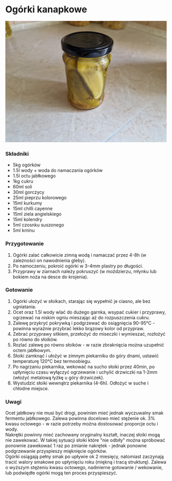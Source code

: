 # Ogórki kanapkowe

![Zdjęcie dania](Ogorki_kanapkowe.jpg)

### Składniki
- 5kg ogórków
- 1.5l wody + woda do namaczania ogórków
- 1.5l octu jabłkowego
- 1kg cukru
- 60ml soli
- 30ml gorczycy
- 25ml pieprzu kolorowego
- 15ml kurkumy
- 15ml chilli cayenne
- 15ml ziela angielskiego
- 15ml kolendry
- 5ml czosnku suszonego
- 5ml kminu

### Przygotowanie
1. Ogórki zalać całkowicie zimną wodą i namaczać przez 4-8h (w zależności on nawodnienia gleby).
2. Po namoczeniu, pokroić ogórki w 3-4mm plastry po długości.
3. Przyprawy w ziarnach należy pokruszyć (w moździerzu, młynku lub bokiem noża na desce do krojenia).

### Gotowanie
1. Ogórki ułożyć w słoikach, starając się wypełnić je ciasno, ale bez ugniatania.
2. Ocet oraz 1.5l wody wlać do dużego garnka, wsypać cukier i przyprawy, ogrzewać na niskim ogniu mieszając aż do rozpuszczenia cukru.
3. Zalewę przykryć pokrywką i podgrzewać do osiągnięcia 90-95°C - powinna wyraźnie przybrać lekko brązowy kolor od przypraw.
4. Zebrać przyprawy sitkiem, przełożyć do miseczki i wymieszać, rozłożyć po równo do słoików.
5. Rozlać zalewę po równo słoików - w razie zbraknięcia można uzupełnić octem jabłkowym.
6. Słoiki zamknąć i ułożyć w zimnym piekarniku do góry dnami, ustawić temperaturę 120°C bez termoobiegu.
7. Po nagrzaniu piekarnika, wekować na sucho słoiki przez 40min, po upłynięciu czasu wyłączyć ogrzewanie i uchylić drzwiczki na 1-2mm (włożyć metalową łyżkę u góry drzwiczek).
8. Wystudzić słoiki wewnątrz piekarnika (4-6h). Odłożyć w suche i chłodne miejsce.

### Uwagi
Ocet jabłkowy nie musi być drogi, powinien mieć jednak wyczuwalny smak fermentu jabłkowego. Zalewa powinna docelowo mieć stężenie ok. 3% kwasu octowego - w razie potrzeby można dostosować proporcje octu i wody.\
Nakrętki powinny mieć zachowany oryginalny kształt, inaczej słoiki mogą nie zawekować. W takiej sytuacji słoiki które "nie odbiły" można spróbować ponownie zawekować 1 raz po zmianie nakrętek - jednak ponowne podgrzewanie przyspieszy mięknięcie ogórków.\
Ogórki osiągają pełny smak po upływie ok 2 miesięcy, natomiast zaczynają tracić walory smakowe po upłynięciu roku (miękną i tracą strukturę). Zalewa o wyższym stężeniu kwasu octowego, nadmierne gotowanie / wekowanie, lub podwiędłe ogórki mogą ten proces przyspieszyć.
